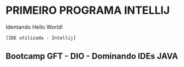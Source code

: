 # PRIMEIRO PROGRAMA INTELLIJ
Identando Hello World!

    [IDE utilizada - Intellij]
    
## Bootcamp GFT - DIO - Dominando IDEs JAVA
